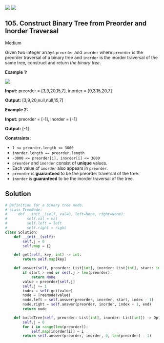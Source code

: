 [![](https://img.shields.io/github/stars/LeetCode-in-Python/LeetCode-in-Python?label=Stars&style=flat-square)](https://github.com/LeetCode-in-Python/LeetCode-in-Python)
[![](https://img.shields.io/github/forks/LeetCode-in-Python/LeetCode-in-Python?label=Fork%20me%20on%20GitHub%20&style=flat-square)](https://github.com/LeetCode-in-Python/LeetCode-in-Python/fork)

## 105\. Construct Binary Tree from Preorder and Inorder Traversal

Medium

Given two integer arrays `preorder` and `inorder` where `preorder` is the preorder traversal of a binary tree and `inorder` is the inorder traversal of the same tree, construct and return _the binary tree_.

**Example 1:**

![](https://assets.leetcode.com/uploads/2021/02/19/tree.jpg)

**Input:** preorder = [3,9,20,15,7], inorder = [9,3,15,20,7]

**Output:** [3,9,20,null,null,15,7] 

**Example 2:**

**Input:** preorder = [-1], inorder = [-1]

**Output:** [-1] 

**Constraints:**

*   `1 <= preorder.length <= 3000`
*   `inorder.length == preorder.length`
*   `-3000 <= preorder[i], inorder[i] <= 3000`
*   `preorder` and `inorder` consist of **unique** values.
*   Each value of `inorder` also appears in `preorder`.
*   `preorder` is **guaranteed** to be the preorder traversal of the tree.
*   `inorder` is **guaranteed** to be the inorder traversal of the tree.

## Solution

```python
# Definition for a binary tree node.
# class TreeNode:
#     def __init__(self, val=0, left=None, right=None):
#         self.val = val
#         self.left = left
#         self.right = right
class Solution:
    def __init__(self):
        self.j = 0
        self.map = {}

    def get(self, key: int) -> int:
        return self.map[key]

    def answer(self, preorder: List[int], inorder: List[int], start: int, end: int) -> TreeNode:
        if start > end or self.j > len(preorder):
            return None
        value = preorder[self.j]
        self.j += 1
        index = self.get(value)
        node = TreeNode(value)
        node.left = self.answer(preorder, inorder, start, index - 1)
        node.right = self.answer(preorder, inorder, index + 1, end)
        return node

    def buildTree(self, preorder: List[int], inorder: List[int]) -> Optional[TreeNode]:
        self.j = 0
        for i in range(len(preorder)):
            self.map[inorder[i]] = i
        return self.answer(preorder, inorder, 0, len(preorder) - 1)
```